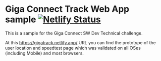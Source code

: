 Giga Connect Track Web App sample [![Netlify Status](https://api.netlify.com/api/v1/badges/cf955ae6-2d3e-41cd-bad6-f72d8d84d952/deploy-status)](https://app.netlify.com/sites/gigatrack/deploys)
=================================

This is a sample for the Giga Connect SW Dev Technical challenge.

At this https://gigatrack.netlify.app/ URL you can find the prototype of the user location and speedtest page which was validated on all OSes (including Mobile) and most browsers.